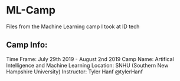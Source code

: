 # ML-Camp

Files from the Machine Learning camp I took at ID tech

## Camp Info:

Time Frame: July 29th 2019 - August 2nd 2019
Camp Name: Artifical Intelligence and Machine Learning
Location: SNHU (Southern New Hampshire University)
Instructor: Tyler Hanf @tylerHanf

